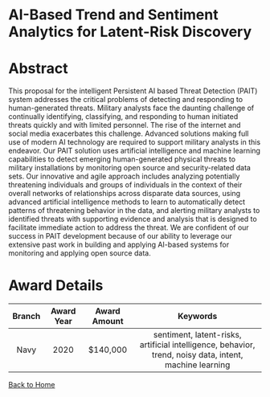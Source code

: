
AI-Based Trend and Sentiment Analytics for Latent-Risk Discovery
================================================================

# Abstract


This proposal for the intelligent Persistent AI based Threat Detection (PAIT) system addresses the critical problems of detecting and responding to human-generated threats. Military analysts face the daunting challenge of continually identifying, classifying, and responding to human initiated threats quickly and with limited personnel. The rise of the internet and social media exacerbates this challenge. Advanced solutions making full use of modern AI technology are required to support military analysts in this endeavor. Our PAIT solution uses artificial intelligence and machine learning capabilities to detect emerging human-generated physical threats to military installations by monitoring open source and security-related data sets. Our innovative and agile approach includes analyzing potentially threatening individuals and groups of individuals in the context of their overall networks of relationships across disparate data sources, using advanced artificial intelligence methods to learn to automatically detect patterns of threatening behavior in the data, and alerting military analysts to identified threats with supporting evidence and analysis that is designed to facilitate immediate action to address the threat. We are confident of our success in PAIT development because of our ability to leverage our extensive past work in building and applying AI-based systems for monitoring and applying open source data.  

# Award Details

|Branch|Award Year|Award Amount|Keywords|
| :---: | :---: | :---: | :---: |
|Navy|2020|$140,000|sentiment, latent-risks, artificial intelligence, behavior, trend, noisy data, intent, machine learning|
  
  


[Back to Home](https://github.com/chrischow/dod_sbir_awards/JH/#2058)